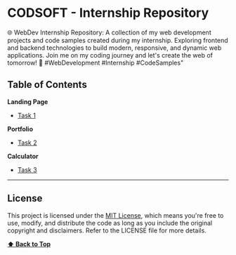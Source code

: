 # CODSOFT - Internship Repository

🌐 WebDev Internship Repository: A collection of my web development projects and code samples created during my internship. Exploring frontend and backend technologies to build modern, responsive, and dynamic web applications. Join me on my coding journey and let's create the web of tomorrow! 🚀 #WebDevelopment #Internship #CodeSamples"

## Table of Contents

**Landing Page**

- [Task 1](https://github.com/navaleprasad09/CODSOFT/tree/main/Landing%20Page)

**Portfolio**
- [Task 2](https://github.com/navaleprasad09/CODSOFT/tree/main/Portfolio)

**Calculator**
- [Task 3](https://github.com/navaleprasad09/CODSOFT/tree/main/Calculator)

---

## License

This project is licensed under the [MIT License](LICENSE), which means you're free to use, modify, and distribute the code as long as you include the original copyright and disclaimers. Refer to the LICENSE file for more details.

**[⬆ Back to Top](#table-of-contents)**
